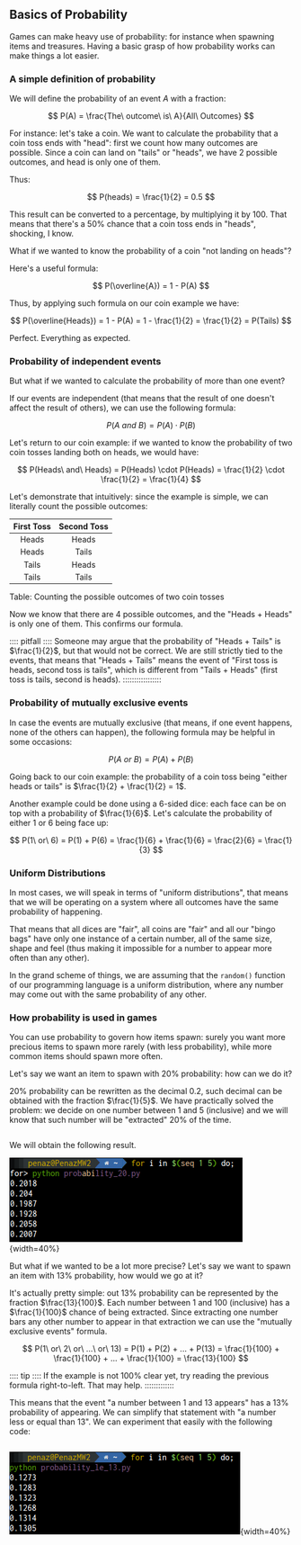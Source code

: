 Basics of Probability
---------------------

Games can make heavy use of probability: for instance when spawning items and treasures. Having a basic grasp of how probability works can make things a lot easier.

### A simple definition of probability

We will define the probability of an event $A$ with a fraction:

$$
P(A) = \frac{The\ outcome\ is\ A}{All\ Outcomes}
$$

For instance: let's take a coin. We want to calculate the probability that a coin toss ends with "head": first we count how many outcomes are possible. Since a coin can land on "tails" or "heads", we have 2 possible outcomes, and head is only one of them.

Thus:

$$
P(heads) = \frac{1}{2} = 0.5
$$

This result can be converted to a percentage, by multiplying it by 100. That means that there's a 50\% chance that a coin toss ends in "heads", shocking, I know.

What if we wanted to know the probability of a coin "not landing on heads"?

Here's a useful formula:

$$
P(\overline{A}) = 1 - P(A)
$$

Thus, by applying such formula on our coin example we have:

$$
P(\overline{Heads}) = 1 - P(A) = 1 - \frac{1}{2} = \frac{1}{2} = P(Tails)
$$

Perfect. Everything as expected.

### Probability of independent events

But what if we wanted to calculate the probability of more than one event?

If our events are independent (that means that the result of one doesn't affect the result of others), we can use the following formula:

$$
P(A\ and\ B) = P(A) \cdot P(B)
$$

Let's return to our coin example: if we wanted to know the probability of two coin tosses landing both on heads, we would have:

$$
P(Heads\ and\ Heads) = P(Heads) \cdot P(Heads) = \frac{1}{2} \cdot \frac{1}{2} = \frac{1}{4}
$$

Let's demonstrate that intuitively: since the example is simple, we can literally count the possible outcomes:

| First Toss | Second Toss |
| :--------: | :---------: |
| Heads      | Heads       |
| Heads      | Tails       |
| Tails      | Heads       |
| Tails      | Tails       |

Table: Counting the possible outcomes of two coin tosses

Now we know that there are 4 possible outcomes, and the "Heads + Heads" is only one of them. This confirms our formula.

:::: pitfall ::::
Someone may argue that the probability of "Heads + Tails" is $\frac{1}{2}$, but that would not be correct. We are still strictly tied to the events, that means that "Heads + Tails" means the event of "First toss is heads, second toss is tails", which is different from "Tails + Heads" (first toss is tails, second is heads).
:::::::::::::::::

### Probability of mutually exclusive events

In case the events are mutually exclusive (that means, if one event happens, none of the others can happen), the following formula may be helpful in some occasions:

$$
P(A\ or\ B) = P(A) + P(B)
$$

Going back to our coin example: the probability of a coin toss being "either heads or tails" is $\frac{1}{2} + \frac{1}{2} = 1$.

Another example could be done using a 6-sided dice: each face can be on top with a probability of $\frac{1}{6}$. Let's calculate the probability of either 1 or 6 being face up:

$$
P(1\ or\ 6) = P(1) + P(6) = \frac{1}{6} + \frac{1}{6} = \frac{2}{6} = \frac{1}{3}
$$

### Uniform Distributions

In most cases, we will speak in terms of "uniform distributions", that means that we will be operating on a system where all outcomes have the same probability of happening.

That means that all dices are "fair", all coins are "fair" and all our "bingo bags" have only one instance of a certain number, all of the same size, shape and feel (thus making it impossible for a number to appear more often than any other).

In the grand scheme of things, we are assuming that the `random()` function of our programming language is a uniform distribution, where any number may come out with the same probability of any other.

### How probability is used in games

You can use probability to govern how items spawn: surely you want more precious items to spawn more rarely (with less probability), while more common items should spawn more often.

Let's say we want an item to spawn with 20\% probability: how can we do it?

20\% probability can be rewritten as the decimal $0.2$, such decimal can be obtained with the fraction $\frac{1}{5}$. We have practically solved the problem: we decide on one number between 1 and 5 (inclusive) and we will know that such number will be "extracted" 20\% of the time.

```{src=maths/probability_20 caption="1 (out of 5) will be extracted with about 20% probability"}
```

We will obtain the following result.

![Running the probability_20 example shows the probability floating around 20\%](./images/maths/probability_20.png){width=40%}

But what if we wanted to be a lot more precise? Let's say we want to spawn an item with 13\% probability, how would we go at it?

It's actually pretty simple: out 13\% probability can be represented by the fraction $\frac{13}{100}$. Each number between 1 and 100 (inclusive) has a $\frac{1}{100}$ chance of being extracted. Since extracting one number bars any other number to appear in that extraction we can use the "mutually exclusive events" formula.

$$
P(1\ or\ 2\ or\ ...\ or\ 13) = P(1) + P(2) + ... + P(13) = \frac{1}{100} + \frac{1}{100} + ... + \frac{1}{100} = \frac{13}{100}
$$

:::: tip ::::
If the example is not 100% clear yet, try reading the previous formula right-to-left. That may help.
:::::::::::::

This means that the event "a number between 1 and 13 appears" has a 13\% probability of appearing. We can simplify that statement with "a number less or equal than 13". We can experiment that easily with the following code:

```{src=maths/probability_le_13 caption="A number less or equal than 13 (out of 100) has 13% probability of appearing"}
```

![Running the probability_le_13 example shows the probability floating around 13\%](./images/maths/probability_le_13.png){width=40%}
